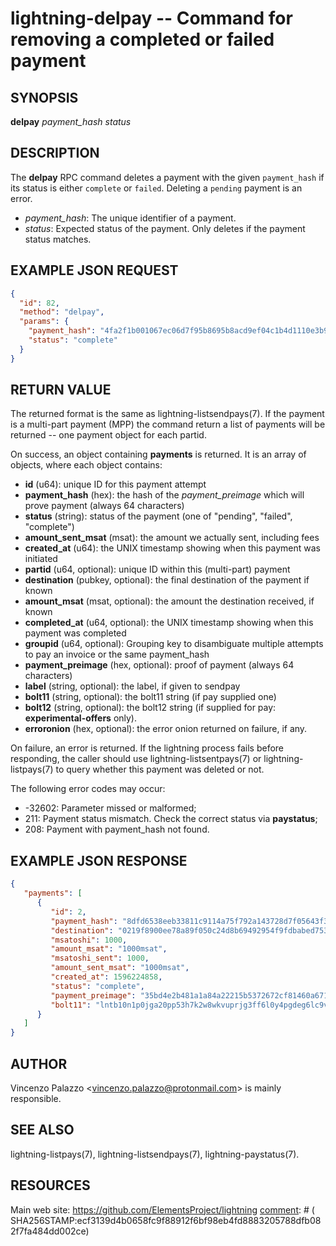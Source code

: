 lightning-delpay -- Command for removing a completed or failed payment
============================================================

SYNOPSIS
--------

**delpay** *payment\_hash* *status*

DESCRIPTION
-----------

The **delpay** RPC command deletes a payment with the given `payment_hash` if its status is either `complete` or `failed`. Deleting a `pending` payment is an error.

- *payment\_hash*: The unique identifier of a payment.
- *status*: Expected status of the payment. 
Only deletes if the payment status matches.

EXAMPLE JSON REQUEST
------------
```json
{
  "id": 82,
  "method": "delpay",
  "params": {
    "payment_hash": "4fa2f1b001067ec06d7f95b8695b8acd9ef04c1b4d1110e3b94e1fa0687bb1e0",
    "status": "complete"
  }
}
```

RETURN VALUE
------------

The returned format is the same as lightning-listsendpays(7).  If the
payment is a multi-part payment (MPP) the command return a list of
payments will be returned -- one payment object for each partid.

[comment]: # (GENERATE-FROM-SCHEMA-START)
On success, an object containing **payments** is returned.  It is an array of objects, where each object contains:
- **id** (u64): unique ID for this payment attempt
- **payment_hash** (hex): the hash of the *payment_preimage* which will prove payment (always 64 characters)
- **status** (string): status of the payment (one of "pending", "failed", "complete")
- **amount_sent_msat** (msat): the amount we actually sent, including fees
- **created_at** (u64): the UNIX timestamp showing when this payment was initiated
- **partid** (u64, optional): unique ID within this (multi-part) payment
- **destination** (pubkey, optional): the final destination of the payment if known
- **amount_msat** (msat, optional): the amount the destination received, if known
- **completed_at** (u64, optional): the UNIX timestamp showing when this payment was completed
- **groupid** (u64, optional): Grouping key to disambiguate multiple attempts to pay an invoice or the same payment_hash
- **payment_preimage** (hex, optional): proof of payment (always 64 characters)
- **label** (string, optional): the label, if given to sendpay
- **bolt11** (string, optional): the bolt11 string (if pay supplied one)
- **bolt12** (string, optional): the bolt12 string (if supplied for pay: **experimental-offers** only).
- **erroronion** (hex, optional): the error onion returned on failure, if any.

[comment]: # (GENERATE-FROM-SCHEMA-END)

On failure, an error is returned. If the lightning process fails before responding, the
caller should use lightning-listsentpays(7) or lightning-listpays(7) to query whether this payment was deleted or not.

The following error codes may occur:

- -32602: Parameter missed or malformed;
- 211: Payment status mismatch. Check the correct status via **paystatus**;
- 208: Payment with payment\_hash not found.

EXAMPLE JSON RESPONSE
-----
```json
{
   "payments": [
      {
         "id": 2,
         "payment_hash": "8dfd6538eeb33811c9114a75f792a143728d7f05643f38c3d574d3097e8910c0",
         "destination": "0219f8900ee78a89f050c24d8b69492954f9fdbabed753710845eb75d3a75a5880",
         "msatoshi": 1000,
         "amount_msat": "1000msat",
         "msatoshi_sent": 1000,
         "amount_sent_msat": "1000msat",
         "created_at": 1596224858,
         "status": "complete",
         "payment_preimage": "35bd4e2b481a1a84a22215b5372672cf81460a671816960ddb206464359e1822",
         "bolt11": "lntb10n1p0jga20pp53h7k2w8wkvuprjg3ff6l0y4pgdeg6lc9vsln3s74wnfsjl5fzrqqdqdw3jhxazldahx2xqyjw5qcqp2sp5wut5jnhr6n7jd5747ky2g5flmw7hgx9yjnqzu60ps2jf6f7tc0us9qy9qsqu2a0k37nckl62005p69xavlkydkvhnypk4dphffy4x09zltwh9437ad7xkl83tefdarzhu5t30ju5s56wlrg97qkx404pq3srfc425cq3ke9af"
      }
   ]
}

```


AUTHOR
------

Vincenzo Palazzo <<vincenzo.palazzo@protonmail.com>> is mainly responsible.

SEE ALSO
--------

lightning-listpays(7), lightning-listsendpays(7), lightning-paystatus(7).

RESOURCES
---------

Main web site: <https://github.com/ElementsProject/lightning>
[comment]: # ( SHA256STAMP:ecf3139d4b0658fc9f88912f6bf98eb4fd8883205788dfb082f7fa484dd002ce)
